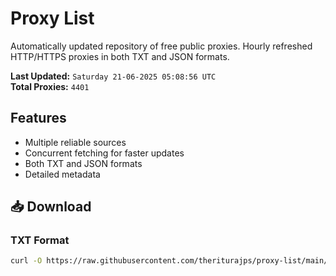 # Proxy List

Automatically updated repository of free public proxies. Hourly refreshed HTTP/HTTPS proxies in both TXT and JSON formats.

**Last Updated:** `Saturday 21-06-2025 05:08:56 UTC`  
**Total Proxies:** `4401`

## Features
- Multiple reliable sources
- Concurrent fetching for faster updates
- Both TXT and JSON formats
- Detailed metadata

## 📥 Download

### TXT Format
```bash
curl -O https://raw.githubusercontent.com/theriturajps/proxy-list/main/proxies.txt